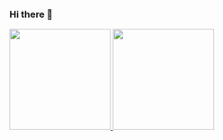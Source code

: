 ### Hi there 👋

 <div>
  <a href="https://github.com/CCParraca">
  <img height="180em" src="https://github-readme-stats.vercel.app/api?username=CCParraca&show_icons=true&theme=github_dark&include_all_commits=true&count_private=true"/>
  <img height="180em" src="https://github-readme-stats.vercel.app/api/top-langs/?username=CCParraca&layout=compact&langs_count=7&theme=github_dark"/>
</div>

